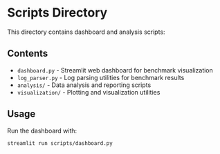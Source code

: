 # Scripts Directory

This directory contains dashboard and analysis scripts:

## Contents
- `dashboard.py` - Streamlit web dashboard for benchmark visualization
- `log_parser.py` - Log parsing utilities for benchmark results
- `analysis/` - Data analysis and reporting scripts
- `visualization/` - Plotting and visualization utilities

## Usage
Run the dashboard with:
```bash
streamlit run scripts/dashboard.py
```
